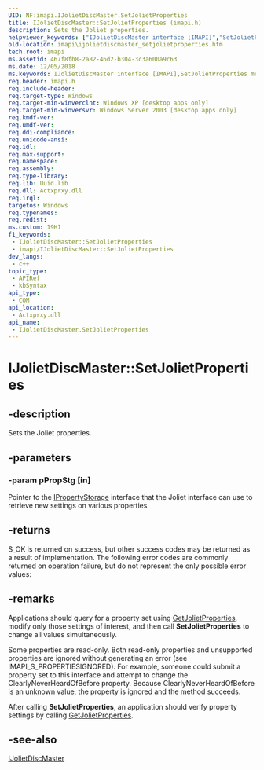 ```yaml
---
UID: NF:imapi.IJolietDiscMaster.SetJolietProperties
title: IJolietDiscMaster::SetJolietProperties (imapi.h)
description: Sets the Joliet properties.
helpviewer_keywords: ["IJolietDiscMaster interface [IMAPI]","SetJolietProperties method","IJolietDiscMaster.SetJolietProperties","IJolietDiscMaster::SetJolietProperties","SetJolietProperties","SetJolietProperties method [IMAPI]","SetJolietProperties method [IMAPI]","IJolietDiscMaster interface","_win32_ijolietdiscmaster_setjolietproperties","base.ijolietdiscmaster_setjolietproperties","imapi.ijolietdiscmaster_setjolietproperties","imapi/IJolietDiscMaster::SetJolietProperties"]
old-location: imapi\ijolietdiscmaster_setjolietproperties.htm
tech.root: imapi
ms.assetid: 467f8fb8-2a82-46d2-b304-3c3a600a9c63
ms.date: 12/05/2018
ms.keywords: IJolietDiscMaster interface [IMAPI],SetJolietProperties method, IJolietDiscMaster.SetJolietProperties, IJolietDiscMaster::SetJolietProperties, SetJolietProperties, SetJolietProperties method [IMAPI], SetJolietProperties method [IMAPI],IJolietDiscMaster interface, _win32_ijolietdiscmaster_setjolietproperties, base.ijolietdiscmaster_setjolietproperties, imapi.ijolietdiscmaster_setjolietproperties, imapi/IJolietDiscMaster::SetJolietProperties
req.header: imapi.h
req.include-header: 
req.target-type: Windows
req.target-min-winverclnt: Windows XP [desktop apps only]
req.target-min-winversvr: Windows Server 2003 [desktop apps only]
req.kmdf-ver: 
req.umdf-ver: 
req.ddi-compliance: 
req.unicode-ansi: 
req.idl: 
req.max-support: 
req.namespace: 
req.assembly: 
req.type-library: 
req.lib: Uuid.lib
req.dll: Actxprxy.dll
req.irql: 
targetos: Windows
req.typenames: 
req.redist: 
ms.custom: 19H1
f1_keywords:
 - IJolietDiscMaster::SetJolietProperties
 - imapi/IJolietDiscMaster::SetJolietProperties
dev_langs:
 - c++
topic_type:
 - APIRef
 - kbSyntax
api_type:
 - COM
api_location:
 - Actxprxy.dll
api_name:
 - IJolietDiscMaster.SetJolietProperties
---
```


# IJolietDiscMaster::SetJolietProperties


## -description

Sets the Joliet properties.

## -parameters

### -param pPropStg [in]

Pointer to the 
<a href="https://docs.microsoft.com/windows/desktop/api/propidl/nn-propidl-ipropertystorage">IPropertyStorage</a> interface that the Joliet interface can use to retrieve new settings on various properties.

## -returns

S_OK is returned on success, but other success codes may be returned as a result of implementation. The following error codes are commonly returned on operation failure, but do not represent the only possible error values:

## -remarks

Applications should query for a property set using 
<a href="https://docs.microsoft.com/windows/desktop/api/imapi/nf-imapi-ijolietdiscmaster-getjolietproperties">GetJolietProperties</a>, modify only those settings of interest, and then call 
<b>SetJolietProperties</b> to change all values simultaneously.

Some properties are read-only. Both read-only properties and unsupported properties are ignored without generating an error (see IMAPI_S_PROPERTIESIGNORED). For example, someone could submit a property set to this interface and attempt to change the ClearlyNeverHeardOfBefore property. Because ClearlyNeverHeardOfBefore is an unknown value, the property is ignored and the method succeeds.

After calling 
<b>SetJolietProperties</b>, an application should verify property settings by calling 
<a href="https://docs.microsoft.com/windows/desktop/api/imapi/nf-imapi-ijolietdiscmaster-getjolietproperties">GetJolietProperties</a>.

## -see-also

<a href="https://docs.microsoft.com/windows/desktop/api/imapi/nn-imapi-ijolietdiscmaster">IJolietDiscMaster</a>

